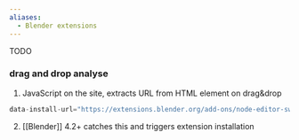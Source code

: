 ```yaml
---
aliases:
  - Blender extensions
---
```


TODO

### drag and drop analyse
1. JavaScript on the site, extracts URL from HTML element on drag&drop
```js
data-install-url="https://extensions.blender.org/add-ons/node-editor-switcher/1.0.3/download/add-on-node-editor-switcher-v1.0.3.zip?repository=/api/v1/extensions/">
```
2. [[Blender]] 4.2+ catches this and triggers extension installation